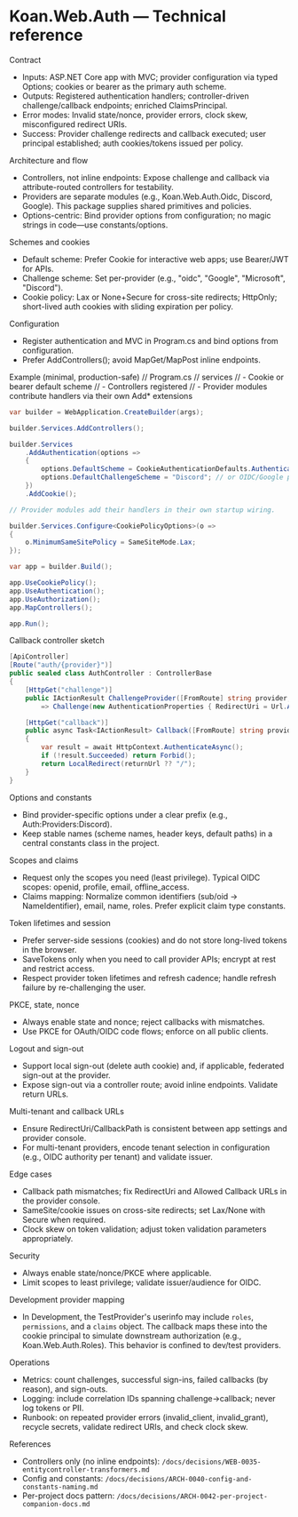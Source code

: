# Koan.Web.Auth — Technical reference

Contract
- Inputs: ASP.NET Core app with MVC; provider configuration via typed Options; cookies or bearer as the primary auth scheme.
- Outputs: Registered authentication handlers; controller-driven challenge/callback endpoints; enriched ClaimsPrincipal.
- Error modes: Invalid state/nonce, provider errors, clock skew, misconfigured redirect URIs.
- Success: Provider challenge redirects and callback executed; user principal established; auth cookies/tokens issued per policy.

Architecture and flow
- Controllers, not inline endpoints: Expose challenge and callback via attribute-routed controllers for testability.
- Providers are separate modules (e.g., Koan.Web.Auth.Oidc, Discord, Google). This package supplies shared primitives and policies.
- Options-centric: Bind provider options from configuration; no magic strings in code—use constants/options.

Schemes and cookies
- Default scheme: Prefer Cookie for interactive web apps; use Bearer/JWT for APIs.
- Challenge scheme: Set per-provider (e.g., "oidc", "Google", "Microsoft", "Discord").
- Cookie policy: Lax or None+Secure for cross-site redirects; HttpOnly; short-lived auth cookies with sliding expiration per policy.

Configuration
- Register authentication and MVC in Program.cs and bind options from configuration.
- Prefer AddControllers(); avoid MapGet/MapPost inline endpoints.

Example (minimal, production-safe)
// Program.cs
// services
// - Cookie or bearer default scheme
// - Controllers registered
// - Provider modules contribute handlers via their own Add* extensions

```csharp
var builder = WebApplication.CreateBuilder(args);

builder.Services.AddControllers();

builder.Services
    .AddAuthentication(options =>
    {
        options.DefaultScheme = CookieAuthenticationDefaults.AuthenticationScheme;
        options.DefaultChallengeScheme = "Discord"; // or OIDC/Google per provider
    })
    .AddCookie();

// Provider modules add their handlers in their own startup wiring.

builder.Services.Configure<CookiePolicyOptions>(o =>
{
    o.MinimumSameSitePolicy = SameSiteMode.Lax;
});

var app = builder.Build();

app.UseCookiePolicy();
app.UseAuthentication();
app.UseAuthorization();
app.MapControllers();

app.Run();
```

Callback controller sketch

```csharp
[ApiController]
[Route("auth/{provider}")]
public sealed class AuthController : ControllerBase
{
    [HttpGet("challenge")]
    public IActionResult ChallengeProvider([FromRoute] string provider, [FromQuery] string? returnUrl)
        => Challenge(new AuthenticationProperties { RedirectUri = Url.Action("Callback", new { provider, returnUrl }) }, provider);

    [HttpGet("callback")]
    public async Task<IActionResult> Callback([FromRoute] string provider, [FromQuery] string? returnUrl)
    {
        var result = await HttpContext.AuthenticateAsync();
        if (!result.Succeeded) return Forbid();
        return LocalRedirect(returnUrl ?? "/");
    }
}
```

Options and constants
- Bind provider-specific options under a clear prefix (e.g., Auth:Providers:Discord).
- Keep stable names (scheme names, header keys, default paths) in a central constants class in the project.

Scopes and claims
- Request only the scopes you need (least privilege). Typical OIDC scopes: openid, profile, email, offline_access.
- Claims mapping: Normalize common identifiers (sub/oid → NameIdentifier), email, name, roles. Prefer explicit claim type constants.

Token lifetimes and session
- Prefer server-side sessions (cookies) and do not store long-lived tokens in the browser.
- SaveTokens only when you need to call provider APIs; encrypt at rest and restrict access.
- Respect provider token lifetimes and refresh cadence; handle refresh failure by re-challenging the user.

PKCE, state, nonce
- Always enable state and nonce; reject callbacks with mismatches.
- Use PKCE for OAuth/OIDC code flows; enforce on all public clients.

Logout and sign-out
- Support local sign-out (delete auth cookie) and, if applicable, federated sign-out at the provider.
- Expose sign-out via a controller route; avoid inline endpoints. Validate return URLs.

Multi-tenant and callback URLs
- Ensure RedirectUri/CallbackPath is consistent between app settings and provider console.
- For multi-tenant providers, encode tenant selection in configuration (e.g., OIDC authority per tenant) and validate issuer.

Edge cases
- Callback path mismatches; fix RedirectUri and Allowed Callback URLs in the provider console.
- SameSite/cookie issues on cross-site redirects; set Lax/None with Secure when required.
- Clock skew on token validation; adjust token validation parameters appropriately.

Security
- Always enable state/nonce/PKCE where applicable.
- Limit scopes to least privilege; validate issuer/audience for OIDC.

Development provider mapping
- In Development, the TestProvider's userinfo may include `roles`, `permissions`, and a `claims` object. The callback maps these into the cookie principal to simulate downstream authorization (e.g., Koan.Web.Auth.Roles). This behavior is confined to dev/test providers.

Operations
- Metrics: count challenges, successful sign-ins, failed callbacks (by reason), and sign-outs.
- Logging: include correlation IDs spanning challenge→callback; never log tokens or PII.
- Runbook: on repeated provider errors (invalid_client, invalid_grant), recycle secrets, validate redirect URIs, and check clock skew.

References
- Controllers only (no inline endpoints): `/docs/decisions/WEB-0035-entitycontroller-transformers.md`
- Config and constants: `/docs/decisions/ARCH-0040-config-and-constants-naming.md`
- Per-project docs pattern: `/docs/decisions/ARCH-0042-per-project-companion-docs.md`
